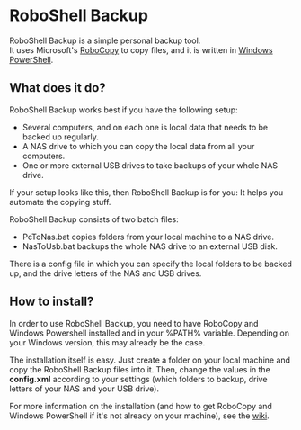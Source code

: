 # RoboShell Backup

RoboShell Backup is a simple personal backup tool.  
It uses Microsoft's [RoboCopy](http://en.wikipedia.org/wiki/Robocopy) to copy files, and it is written in [Windows PowerShell](http://en.wikipedia.org/wiki/Windows_PowerShell).

## What does it do?

RoboShell Backup works best if you have the following setup:
* Several computers, and on each one is local data that needs to be backed up regularly.
* A NAS drive to which you can copy the local data from all your computers.
* One or more external USB drives to take backups of your whole NAS drive.

If your setup looks like this, then RoboShell Backup is for you: It helps you automate the copying stuff.

RoboShell Backup consists of two batch files:

* PcToNas.bat copies folders from your local machine to a NAS drive.
* NasToUsb.bat backups the whole NAS drive to an external USB disk.

There is a config file in which you can specify the local folders to be backed up, and the drive letters of the NAS and USB drives.

## How to install?

In order to use RoboShell Backup, you need to have RoboCopy and Windows Powershell installed and in your %PATH% variable.
Depending on your Windows version, this may already be the case.

The installation itself is easy.
Just create a folder on your local machine and copy the RoboShell Backup files into it.
Then, change the values in the **config.xml** according to your settings (which folders to backup, drive letters of your NAS and your USB drive).

For more information on the installation (and how to get RoboCopy and Windows PowerShell if it's not already on your machine), see the [wiki](https://bitbucket.org/christianspecht/roboshell-backup/wiki/Install).